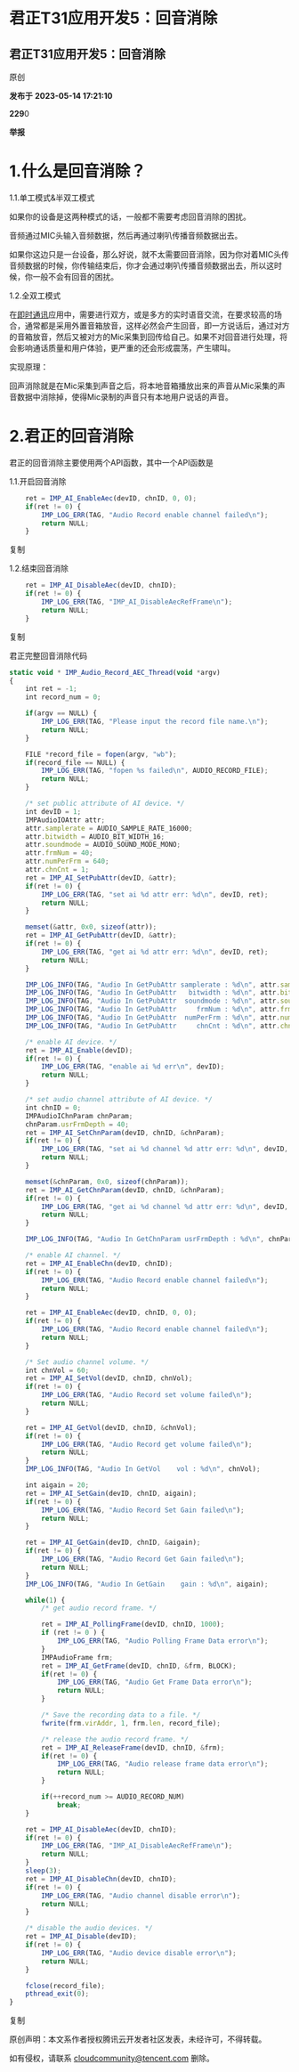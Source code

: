 # 君正T31应用开发5：回音消除

## 君正T31应用开发5：回音消除

原创

**发布于** **2023-05-14 17:21:10**

**229**0

**举报**

# 1.什么是回音消除？

1.1.单工模式&半双工模式

如果你的设备是这两种模式的话，一般都不需要考虑回音消除的困扰。

音频通过MIC头输入音频数据，然后再通过喇叭传播音频数据出去。

如果你这边只是一台设备，那么好说，就不太需要回音消除，因为你对着MIC头传音频数据的时候，你传输结束后，你才会通过喇叭传播音频数据出去，所以这时候，你一般不会有回音的困扰。

1.2.全双工模式

在[即时通讯](https://cloud.tencent.com/product/im?from_column=20065&from=20065)应用中，需要进行双方，或是多方的实时语音交流，在要求较高的场合，通常都是采用外置音箱放音，这样必然会产生回音，即一方说话后，通过对方的音箱放音，然后又被对方的Mic采集到回传给自己。如果不对回音进行处理，将会影响通话质量和用户体验，更严重的还会形成震荡，产生啸叫。

实现原理：

回声消除就是在Mic采集到声音之后，将本地音箱播放出来的声音从Mic采集的声音数据中消除掉，使得Mic录制的声音只有本地用户说话的声音。

# 2.君正的回音消除

君正的回音消除主要使用两个API函数，其中一个API函数是

1.1.开启回音消除

```js
	ret = IMP_AI_EnableAec(devID, chnID, 0, 0);
	if(ret != 0) {
		IMP_LOG_ERR(TAG, "Audio Record enable channel failed\n");
		return NULL;
	}
```

复制

1.2.结束回音消除

```js
	ret = IMP_AI_DisableAec(devID, chnID);
	if(ret != 0) {
		IMP_LOG_ERR(TAG, "IMP_AI_DisableAecRefFrame\n");
		return NULL;
	}
```

复制

君正完整回音消除代码

```js
static void * IMP_Audio_Record_AEC_Thread(void *argv)
{
	int ret = -1;
	int record_num = 0;

	if(argv == NULL) {
		IMP_LOG_ERR(TAG, "Please input the record file name.\n");
		return NULL;
	}

	FILE *record_file = fopen(argv, "wb");
	if(record_file == NULL) {
		IMP_LOG_ERR(TAG, "fopen %s failed\n", AUDIO_RECORD_FILE);
		return NULL;
	}

	/* set public attribute of AI device. */
	int devID = 1;
	IMPAudioIOAttr attr;
	attr.samplerate = AUDIO_SAMPLE_RATE_16000;
	attr.bitwidth = AUDIO_BIT_WIDTH_16;
	attr.soundmode = AUDIO_SOUND_MODE_MONO;
	attr.frmNum = 40;
	attr.numPerFrm = 640;
	attr.chnCnt = 1;
	ret = IMP_AI_SetPubAttr(devID, &attr);
	if(ret != 0) {
		IMP_LOG_ERR(TAG, "set ai %d attr err: %d\n", devID, ret);
		return NULL;
	}

	memset(&attr, 0x0, sizeof(attr));
	ret = IMP_AI_GetPubAttr(devID, &attr);
	if(ret != 0) {
		IMP_LOG_ERR(TAG, "get ai %d attr err: %d\n", devID, ret);
		return NULL;
	}

	IMP_LOG_INFO(TAG, "Audio In GetPubAttr samplerate : %d\n", attr.samplerate);
	IMP_LOG_INFO(TAG, "Audio In GetPubAttr   bitwidth : %d\n", attr.bitwidth);
	IMP_LOG_INFO(TAG, "Audio In GetPubAttr  soundmode : %d\n", attr.soundmode);
	IMP_LOG_INFO(TAG, "Audio In GetPubAttr     frmNum : %d\n", attr.frmNum);
	IMP_LOG_INFO(TAG, "Audio In GetPubAttr  numPerFrm : %d\n", attr.numPerFrm);
	IMP_LOG_INFO(TAG, "Audio In GetPubAttr     chnCnt : %d\n", attr.chnCnt);

	/* enable AI device. */
	ret = IMP_AI_Enable(devID);
	if(ret != 0) {
		IMP_LOG_ERR(TAG, "enable ai %d err\n", devID);
		return NULL;
	}

	/* set audio channel attribute of AI device. */
	int chnID = 0;
	IMPAudioIChnParam chnParam;
	chnParam.usrFrmDepth = 40;
	ret = IMP_AI_SetChnParam(devID, chnID, &chnParam);
	if(ret != 0) {
		IMP_LOG_ERR(TAG, "set ai %d channel %d attr err: %d\n", devID, chnID, ret);
		return NULL;
	}

	memset(&chnParam, 0x0, sizeof(chnParam));
	ret = IMP_AI_GetChnParam(devID, chnID, &chnParam);
	if(ret != 0) {
		IMP_LOG_ERR(TAG, "get ai %d channel %d attr err: %d\n", devID, chnID, ret);
		return NULL;
	}

	IMP_LOG_INFO(TAG, "Audio In GetChnParam usrFrmDepth : %d\n", chnParam.usrFrmDepth);

	/* enable AI channel. */
	ret = IMP_AI_EnableChn(devID, chnID);
	if(ret != 0) {
		IMP_LOG_ERR(TAG, "Audio Record enable channel failed\n");
		return NULL;
	}

	ret = IMP_AI_EnableAec(devID, chnID, 0, 0);
	if(ret != 0) {
		IMP_LOG_ERR(TAG, "Audio Record enable channel failed\n");
		return NULL;
	}

	/* Set audio channel volume. */
	int chnVol = 60;
	ret = IMP_AI_SetVol(devID, chnID, chnVol);
	if(ret != 0) {
		IMP_LOG_ERR(TAG, "Audio Record set volume failed\n");
		return NULL;
	}

	ret = IMP_AI_GetVol(devID, chnID, &chnVol);
	if(ret != 0) {
		IMP_LOG_ERR(TAG, "Audio Record get volume failed\n");
		return NULL;
	}
	IMP_LOG_INFO(TAG, "Audio In GetVol    vol : %d\n", chnVol);

	int aigain = 20;
	ret = IMP_AI_SetGain(devID, chnID, aigain);
	if(ret != 0) {
		IMP_LOG_ERR(TAG, "Audio Record Set Gain failed\n");
		return NULL;
	}

	ret = IMP_AI_GetGain(devID, chnID, &aigain);
	if(ret != 0) {
		IMP_LOG_ERR(TAG, "Audio Record Get Gain failed\n");
		return NULL;
	}
	IMP_LOG_INFO(TAG, "Audio In GetGain    gain : %d\n", aigain);

	while(1) {
		/* get audio record frame. */

		ret = IMP_AI_PollingFrame(devID, chnID, 1000);
		if (ret != 0 ) {
			IMP_LOG_ERR(TAG, "Audio Polling Frame Data error\n");
		}
		IMPAudioFrame frm;
		ret = IMP_AI_GetFrame(devID, chnID, &frm, BLOCK);
		if(ret != 0) {
			IMP_LOG_ERR(TAG, "Audio Get Frame Data error\n");
			return NULL;
		}

		/* Save the recording data to a file. */
		fwrite(frm.virAddr, 1, frm.len, record_file);

		/* release the audio record frame. */
		ret = IMP_AI_ReleaseFrame(devID, chnID, &frm);
		if(ret != 0) {
			IMP_LOG_ERR(TAG, "Audio release frame data error\n");
			return NULL;
		}

		if(++record_num >= AUDIO_RECORD_NUM)
			break;
	}

	ret = IMP_AI_DisableAec(devID, chnID);
	if(ret != 0) {
		IMP_LOG_ERR(TAG, "IMP_AI_DisableAecRefFrame\n");
		return NULL;
	}
	sleep(3);
	ret = IMP_AI_DisableChn(devID, chnID);
	if(ret != 0) {
		IMP_LOG_ERR(TAG, "Audio channel disable error\n");
		return NULL;
	}

	/* disable the audio devices. */
	ret = IMP_AI_Disable(devID);
	if(ret != 0) {
		IMP_LOG_ERR(TAG, "Audio device disable error\n");
		return NULL;
	}

	fclose(record_file);
	pthread_exit(0);
}
```

复制

原创声明：本文系作者授权腾讯云开发者社区发表，未经许可，不得转载。

如有侵权，请联系 [cloudcommunity@tencent.com](mailto:cloudcommunity@tencent.com) 删除。

